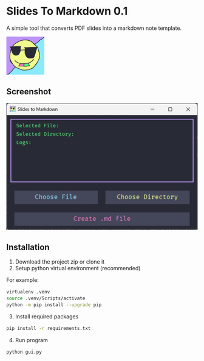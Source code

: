# Slides To Markdown 0.1

A simple tool that converts PDF slides into a markdown note template.

<img alt="logo" src="assets/logo.png" height=100 width=100>

## Screenshot

<img alt="app screenshot" src="assets/screenshot.jpg">

## Installation

1. Download the project zip or clone it
2. Setup python virtual environment (recommended)

For example:
```bash
virtualenv .venv
source .venv/Scripts/activate
python -m pip install --upgrade pip
```
3. Install required packages
```bash
pip install -r requirements.txt
```
4. Run program
```bash
python gui.py
```